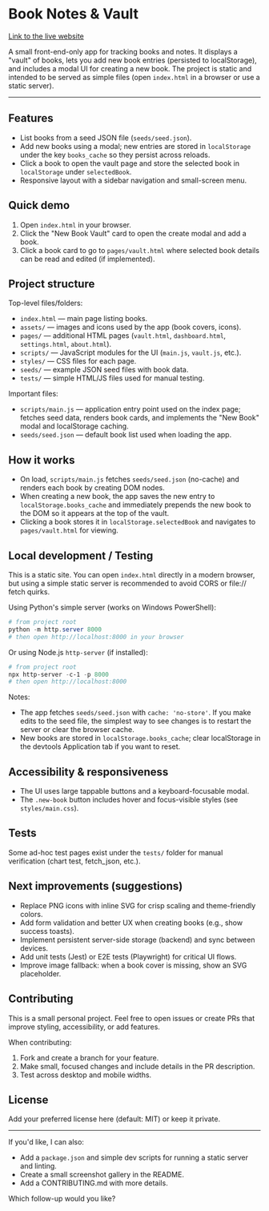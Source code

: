 # Book Notes & Vault

[Link to the live website](https://tokiniainadisaine.github.io/)

A small front-end-only app for tracking books and notes. It displays a "vault" of books, lets you add new book entries (persisted to localStorage), and includes a modal UI for creating a new book. The project is static and intended to be served as simple files (open `index.html` in a browser or use a static server).

---

## Features

- List books from a seed JSON file (`seeds/seed.json`).
- Add new books using a modal; new entries are stored in `localStorage` under the key `books_cache` so they persist across reloads.
- Click a book to open the vault page and store the selected book in `localStorage` under `selectedBook`.
- Responsive layout with a sidebar navigation and small-screen menu.

## Quick demo

1. Open `index.html` in your browser.
2. Click the "New Book Vault" card to open the create modal and add a book.
3. Click a book card to go to `pages/vault.html` where selected book details can be read and edited (if implemented).

## Project structure

Top-level files/folders:

- `index.html` — main page listing books.
- `assets/` — images and icons used by the app (book covers, icons).
- `pages/` — additional HTML pages (`vault.html`, `dashboard.html`, `settings.html`, `about.html`).
- `scripts/` — JavaScript modules for the UI (`main.js`, `vault.js`, etc.).
- `styles/` — CSS files for each page.
- `seeds/` — example JSON seed files with book data.
- `tests/` — simple HTML/JS files used for manual testing.

Important files:

- `scripts/main.js` — application entry point used on the index page; fetches seed data, renders book cards, and implements the "New Book" modal and localStorage caching.
- `seeds/seed.json` — default book list used when loading the app.

## How it works

- On load, `scripts/main.js` fetches `seeds/seed.json` (no-cache) and renders each book by creating DOM nodes.
- When creating a new book, the app saves the new entry to `localStorage.books_cache` and immediately prepends the new book to the DOM so it appears at the top of the vault.
- Clicking a book stores it in `localStorage.selectedBook` and navigates to `pages/vault.html` for viewing.

## Local development / Testing

This is a static site. You can open `index.html` directly in a modern browser, but using a simple static server is recommended to avoid CORS or file:// fetch quirks.

Using Python's simple server (works on Windows PowerShell):

```powershell
# from project root
python -m http.server 8000
# then open http://localhost:8000 in your browser
```

Or using Node.js `http-server` (if installed):

```powershell
# from project root
npx http-server -c-1 -p 8000
# then open http://localhost:8000
```

Notes:

- The app fetches `seeds/seed.json` with `cache: 'no-store'`. If you make edits to the seed file, the simplest way to see changes is to restart the server or clear the browser cache.
- New books are stored in `localStorage.books_cache`; clear localStorage in the devtools Application tab if you want to reset.

## Accessibility & responsiveness

- The UI uses large tappable buttons and a keyboard-focusable modal.
- The `.new-book` button includes hover and focus-visible styles (see `styles/main.css`).

## Tests

Some ad-hoc test pages exist under the `tests/` folder for manual verification (chart test, fetch_json, etc.).

## Next improvements (suggestions)

- Replace PNG icons with inline SVG for crisp scaling and theme-friendly colors.
- Add form validation and better UX when creating books (e.g., show success toasts).
- Implement persistent server-side storage (backend) and sync between devices.
- Add unit tests (Jest) or E2E tests (Playwright) for critical UI flows.
- Improve image fallback: when a book cover is missing, show an SVG placeholder.

## Contributing

This is a small personal project. Feel free to open issues or create PRs that improve styling, accessibility, or add features.

When contributing:

1. Fork and create a branch for your feature.
2. Make small, focused changes and include details in the PR description.
3. Test across desktop and mobile widths.

## License

Add your preferred license here (default: MIT) or keep it private.

---

If you'd like, I can also:

- Add a `package.json` and simple dev scripts for running a static server and linting.
- Create a small screenshot gallery in the README.
- Add a CONTRIBUTING.md with more details.

Which follow-up would you like?
